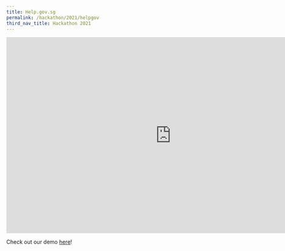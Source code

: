 ```yaml
---
title: Help.gov.sg
permalink: /hackathon/2021/helpgov
third_nav_title: Hackathon 2021
---
```


<iframe src="https://docs.google.com/presentation/d/e/2PACX-1vRAimvvxHBZKAEvpyW5ToQFOA7tJ2658mQfVWY57ahmUg9I5v4uappp3YuVYAsFKzl73lg50_r8KjsG/embed?start=false&loop=false&delayms=3000" frameborder="0" width="864" height="515" allowfullscreen="true" mozallowfullscreen="true" webkitallowfullscreen="true"></iframe>

Check out our demo [here](https://demo.help.gov.sg)!